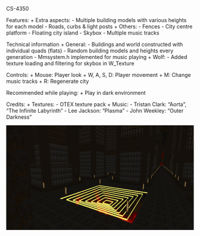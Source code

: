 CS-4350

Features:
    + Extra aspects:
        - Multiple building models with various heights for each model
        - Roads, curbs & light posts
    + Others:
        - Fences
        - City centre platform
        - Floating city island
        - Skybox
        - Multiple music tracks

Technical information
    + General:
        - Buildings and world constructed with individual quads (flats)
        - Random building models and heights every generation
        - Mmsystem.h implemented for music playing
    + Wolf:
        - Added texture loading and filtering for skybox in W_Texture

Controls:
    + Mouse: Player look
    + W, A, S, D: Player movement
    + M: Change music tracks
    + R: Regenerate city

Recommended while playing:
    + Play in dark environment

Credits:
    + Textures: 
        - OTEX texture pack
    + Music:
        - Tristan Clark: “Aorta”, “The Infinite Labyrinth”
        - Lee Jackson: “Plasma”
        - John Weekley: “Outer Darkness”

![Screenshot 2024-03-23 223505](https://github.com/NguyenMinhNhat-C41A/City/blob/main/Images/Screenshot%202024-03-23%20223505.png)
